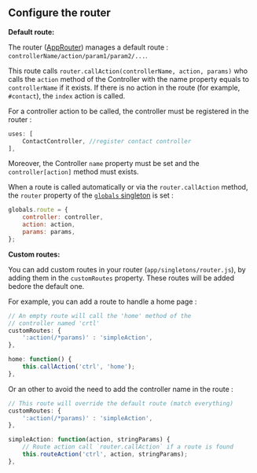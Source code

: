 ## Configure the router

__Default route:__

The router ([AppRouter](api/AppRouter.md)) manages a default route : `controllerName/action/param1/param2/...`.

This route calls `router.callAction(controllerName, action, params)` who calls the `action` method of the Controller with the name property equals to `controllerName` if it exists.
If there is no action in the route (for example, `#contact`), the `index` action is called.

For a controller action to be called, the controller must be registered in the router :

```js
uses: [
    ContactController, //register contact controller
],
```

Moreover, the Controller `name` property must be set and the `controller[action]` method must exists.


When a route is called automatically or via the `router.callAction` method, the `router` property of the [`globals` singleton](globals.md) is set :

```js
globals.route = {
    controller: controller,
    action: action,
    params: params,
};
```

__Custom routes:__

You can add custom routes in your router (`app/singletons/router.js`), by adding them in the `customRoutes` property. These routes will be added bedore the default one.

For example, you can add a route to handle a home page :

```js
// An empty route will call the 'home' method of the
// controller named 'crtl'
customRoutes: {
    ':action(/*params)' : 'simpleAction',
},

home: function() {
    this.callAction('ctrl', 'home');
},
```

Or an other to avoid the need to add the controller name in the route :

```js
// This route will override the default route (match everything)
customRoutes: {
    ':action(/*params)' : 'simpleAction',
},

simpleAction: function(action, stringParams) {
    // Route action call `router.callAction` if a route is found
    this.routeAction('ctrl', action, stringParams);
},
```
